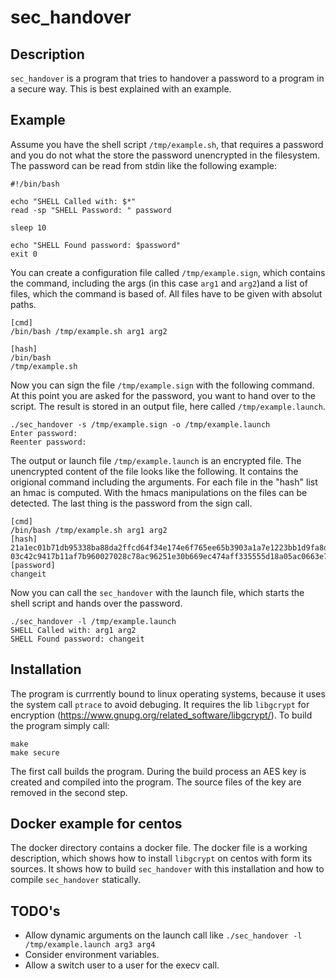 # sec_handover

## Description

`sec_handover` is a program that tries to handover a password to a program in a secure way.
This is best explained with an example.

## Example

Assume you have the shell script `/tmp/example.sh`, that requires a password and you
do not what the store the password unencrypted in the filesystem.
The password can be read from stdin like the following example:

```shell
#!/bin/bash

echo "SHELL Called with: $*"
read -sp "SHELL Password: " password

sleep 10

echo "SHELL Found password: $password"
exit 0
```

You can create a configuration file called `/tmp/example.sign`, which contains the
command, including the args (in this case `arg1` and `arg2`)and a list of files, which
the command is based of. All files have to be given with absolut paths.

```
[cmd]
/bin/bash /tmp/example.sh arg1 arg2

[hash]
/bin/bash
/tmp/example.sh
```

Now you can sign the file `/tmp/example.sign` with the following command. At this point
you are asked for the password, you want to hand over to the script. The result is stored
in an output file, here called `/tmp/example.launch`.

```
./sec_handover -s /tmp/example.sign -o /tmp/example.launch
Enter password:
Reenter password:
```

The output or launch file `/tmp/example.launch` is an encrypted file. The unencrypted
content of the file looks like the following. It contains the origional command including
the arguments. For each file in the "hash" list an hmac is computed. With the hmacs
manipulations on the files can be detected. The last thing is the password from the sign
call.

```
[cmd]
/bin/bash /tmp/example.sh arg1 arg2
[hash]
21a1ec01b71db95338ba88da2ffcd64f34e174e6f765ee65b3903a1a7e1223bb1d9fa8d08f540d62c619b3372511e2a1d92b9164a61e6cafaa4aa66216be5781=/bin/bash
03c42c9417b11af7b960027028c78ac96251e30b669ec474aff335555d18a05ac0663e788153360230eca44e88987836ede40bdaadf0a364651b835d0a68b1d0=/tmp/example.sh
[password]
changeit
```

Now you can call the `sec_handover` with the launch file, which starts the shell script and hands over the password.

```
./sec_handover -l /tmp/example.launch
SHELL Called with: arg1 arg2
SHELL Found password: changeit
```

## Installation

The program is currrently bound to linux operating systems, because it uses the system call `ptrace` to avoid debuging.
It requires the lib `libgcrypt` for encryption (https://www.gnupg.org/related_software/libgcrypt/).
To build the program simply call:

```
make
make secure
```

The first call builds the program. During the build process an AES key is created and compiled into the program. The
source files of the key are removed in the second step.

## Docker example for centos

The docker directory contains a docker file. The docker file is a working description, which shows how to
install `libgcrypt` on centos with form its sources. It shows how to build `sec_handover` with this installation
and how to compile `sec_handover` statically.

## TODO's

- Allow dynamic arguments on the launch call like `./sec_handover -l /tmp/example.launch arg3 arg4`
- Consider environment variables.
- Allow a switch user to a user for the execv call.
